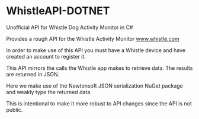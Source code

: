 # WhistleAPI-DOTNET
Unofficial API for Whistle Dog Activity Monitor in C#

Provides a rough API for the Whistle Activity Monitor www.whistle.com

In order to make use of this API you must have a Whistle device and have created an account to register it.

This API mirrors the calls the Whistle app makes to retrieve data. The results are returned in JSON.

Here we make use of the Newtonsoft JSON serialization NuGet package and weakly type the returned data.

This is intentional to make it more robust to API changes since the API is not public.
